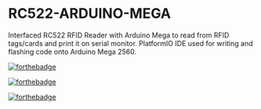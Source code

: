# RC522-ARDUINO-MEGA
Interfaced RC522 RFID Reader with Arduino Mega to read from RFID tags/cards and print it on serial monitor.
PlatformIO IDE used for writing and flashing code onto Arduino Mega 2560.

[![forthebadge](https://forthebadge.com/images/badges/built-with-love.svg)](https://forthebadge.com)

[![forthebadge](https://forthebadge.com/images/badges/made-with-c-plus-plus.svg)](https://forthebadge.com)

[![forthebadge](https://forthebadge.com/images/badges/powered-by-electricity.svg)](https://forthebadge.com)
